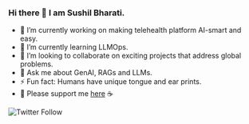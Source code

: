 ### Hi there 👋 I am Sushil Bharati.

- 🔭 I’m currently working on making telehealth platform AI-smart and easy.
- 🌱 I’m currently learning LLMOps.
- 👯 I’m looking to collaborate on exciting projects that address global problems.
- 💬 Ask me about GenAI, RAGs and LLMs.
- ⚡ Fun fact: Humans have unique tongue and ear prints.
- :gift_heart: Please support me [here](https://www.buymeacoffee.com/ey0XpgZ) :coffee:

![Twitter Follow](https://img.shields.io/twitter/follow/sushil_NASA?label=Follow%20me%20on%20twitter&style=social)

